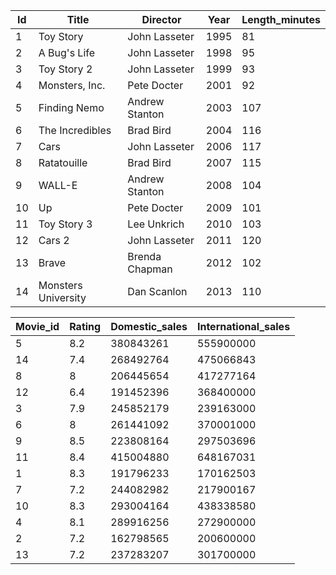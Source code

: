 
| Id	| Title	| Director	| Year	| Length_minutes |
| ---- | ------- | --------- | ------- | --------------- |
| 1	| Toy Story	| John Lasseter	| 1995	| 81
| 2	| A Bug's Life	| John Lasseter	| 1998	| 95
| 3	| Toy Story 2	| John Lasseter	| 1999	| 93
| 4	| Monsters, Inc.	| Pete Docter	| 2001	| 92
| 5	| Finding Nemo	| Andrew Stanton	| 2003	| 107
| 6	| The Incredibles	| Brad Bird	| 2004	| 116
| 7	| Cars	| John Lasseter	| 2006	| 117
| 8	| Ratatouille	| Brad Bird	| 2007	| 115
| 9	| WALL-E	| Andrew Stanton	| 2008	| 104
| 10	| Up	| Pete Docter	| 2009	| 101
| 11	| Toy Story 3	| Lee Unkrich	| 2010	| 103
| 12	| Cars 2	| John Lasseter	| 2011	| 120
| 13	| Brave	| Brenda Chapman	| 2012	| 102
| 14	| Monsters University	| Dan Scanlon	| 2013	| 110
				
				
| Movie_id	| Rating	| Domestic_sales	| International_sales	|
| ---- | ------- | --------- | ------- |
| 5	| 8.2	| 380843261	| 555900000	
| 14	| 7.4	| 268492764	| 475066843	
| 8	| 8	| 206445654	| 417277164	
| 12	| 6.4	| 191452396	| 368400000	
| 3	| 7.9	| 245852179	| 239163000	
| 6	| 8	| 261441092	| 370001000	
| 9	| 8.5	| 223808164	| 297503696	
| 11	| 8.4	| 415004880	| 648167031	
| 1	| 8.3	| 191796233	| 170162503	
| 7	| 7.2	| 244082982	| 217900167	
| 10	| 8.3	| 293004164	| 438338580	
| 4	| 8.1	| 289916256	| 272900000	
| 2	| 7.2	| 162798565	| 200600000	
| 13	| 7.2	| 237283207	| 301700000	


